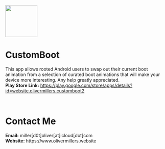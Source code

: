 <img width="100" height="100" src="https://lh3.googleusercontent.com/1I1jBoarnLnkUeRSDOMfb3xkxQF0q43jnmdwpfpWNtW-CtX0ZCrjKHQ3oToYeYJ5mCw=w300-rw"><h1>CustomBoot</h1>
This app allows rooted Android users to swap out their current boot animation from a selection of curated boot animations that will make your device more interesting.
Any help greatly appreciated.<BR>
<b>Play Store Link:</b> https://play.google.com/store/apps/details?id=website.olivermillers.customboot2

<br>

<h1>Contact Me</h1>
<b>Email:</b> miller[d0t]oliver[at]icloud[dot]com<br>
<b>Website:</b> https://www.olivermillers.website
